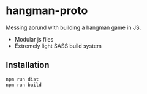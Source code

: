 # hangman-proto

Messing aorund with building a hangman game in JS.

- Modular js files
- Extremely light SASS build system

## Installation

```sh
npm run dist
npm run build
```
